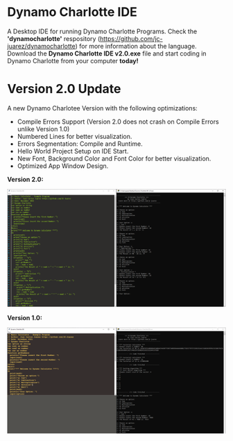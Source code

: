 # Dynamo Charlotte IDE
A Desktop IDE for running Dynamo Charlotte Programs. Check the **'dynamocharlotte'** respository (https://github.com/jc-juarez/dynamocharlotte) for more information about the language. Download the **Dynamo Charlotte IDE v2.0.exe** file and start coding in Dynamo Charlotte from your computer **today!**

# Version 2.0 Update
A new Dynamo Charlotee Version with the following optimizations:

- Compile Errors Support (Version 2.0 does not crash on Compile Errors unlike Version 1.0)
- Numbered Lines for better visualization.
- Errors Segmentation: Compile and Runtime.
- Hello World Project Setup on IDE Start.
- New Font, Background Color and Font Color for better visualization.
- Optimized App Window Design.

**Version 2.0:**

![alt text](https://github.com/jc-juarez/dynamocharlotte_ide/blob/main/dynamo_charlotee_ide_v2.PNG?raw=true)

**Version 1.0:**

![alt text](https://github.com/jc-juarez/dynamocharlotte_ide/blob/main/dynamo_charlotte_ide_program.PNG?raw=true)
